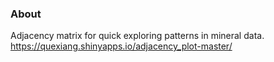 ### About
Adjacency matrix for quick exploring patterns in mineral data. 
https://quexiang.shinyapps.io/adjacency_plot-master/
